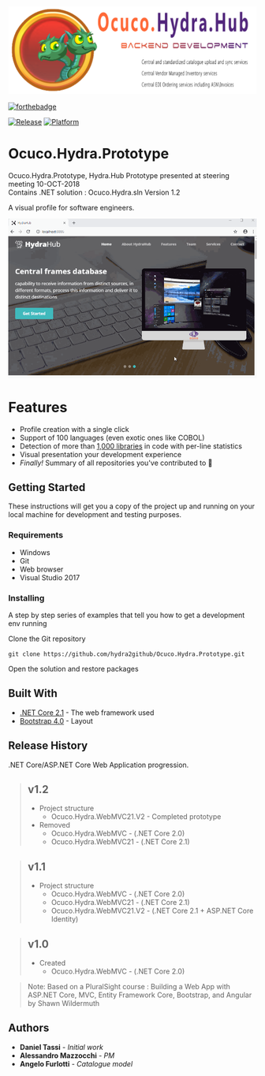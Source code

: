 ![Ocuco.Hydra.Prototype logo](https://github.com/hydra2github/Ocuco.Hydra.Images/blob/master/Logos.and.images/Hydra.Hub.for.Git.backend.png)

[![forthebadge](https://forthebadge.com/images/badges/made-with-c-sharp.svg)](https://forthebadge.com)

[![Release](https://img.shields.io/badge/Version-1.2-green.svg)]()
[![Platform](https://img.shields.io/badge/platform-win--64-lightgrey.svg)]()

# Ocuco.Hydra.Prototype

Ocuco.Hydra.Prototype, Hydra.Hub Prototype presented at steering meeting 10-OCT-2018
<br>
Contains .NET solution : Ocuco.Hydra.sln Version 1.2

A visual profile for software engineers.
<br>

<p align="center">
  <img alt="anigif" src="https://github.com/hydra2github/Ocuco.Hydra.Images/blob/master/AnimatedGifs/Ocuco.Hydra.Prototype.Video01.gif">
</p>


Features
========
* Profile creation with a single click
* Support of 100 languages (even exotic ones like COBOL)
* Detection of more than [1,000 libraries](https://github.com/sourcerer-io/awesome-libraries) in code with per-line statistics
* Visual presentation your development experience
* *Finally!* Summary of all repositories you've contributed to :tada:


## Getting Started

These instructions will get you a copy of the project up and running on your local machine for development and testing purposes. 


### Requirements

* Windows
* Git
* Web browser
* Visual Studio 2017

### Installing

A step by step series of examples that tell you how to get a development env running

Clone the Git repository 

```
git clone https://github.com/hydra2github/Ocuco.Hydra.Prototype.git
```

Open the solution and restore packages

## Built With

* [.NET Core 2.1](https://github.com/dotnet/core/) - The web framework used
* [Bootstrap 4.0](https://getbootstrap.com/) - Layout


## Release History

.NET Core/ASP.NET Core Web Application progression. 

> ## v1.2
> 
> - Project structure
>     * Ocuco.Hydra.WebMVC21.V2 - Completed prototype
> - Removed
>     * Ocuco.Hydra.WebMVC - (.NET Core 2.0)
>     * Ocuco.Hydra.WebMVC21 - (.NET Core 2.1)

> ## v1.1
> 
> - Project structure
>     * Ocuco.Hydra.WebMVC - (.NET Core 2.0)
>     * Ocuco.Hydra.WebMVC21 - (.NET Core 2.1)
>     * Ocuco.Hydra.WebMVC21.V2 - (.NET Core 2.1 + ASP.NET Core Identity)

> ## v1.0
> 
> - Created
>     * Ocuco.Hydra.WebMVC - (.NET Core 2.0)

> Note: Based on a PluralSight course : Building a Web App with ASP.NET Core, MVC, Entity Framework Core, Bootstrap, and Angular by Shawn Wildermuth

## Authors

* **Daniel Tassi** - *Initial work*
* **Alessandro Mazzocchi** - *PM*
* **Angelo Furlotti** - *Catalogue model*
